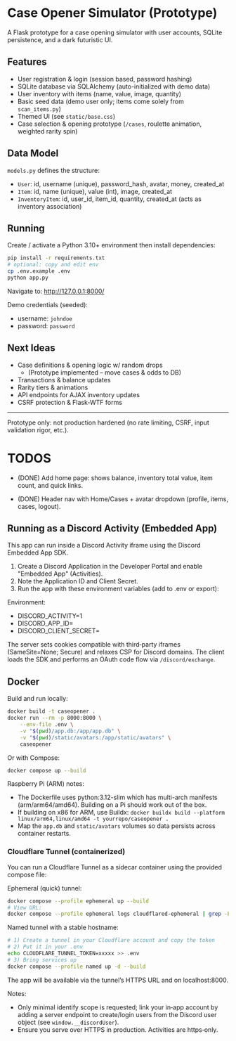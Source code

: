 # Case Opener Simulator (Prototype)

A Flask prototype for a case opening simulator with user accounts, SQLite persistence, and a dark futuristic UI.

## Features
- User registration & login (session based, password hashing)  
- SQLite database via SQLAlchemy (auto-initialized with demo data)  
- User inventory with items (name, value, image, quantity)  
- Basic seed data (demo user only; items come solely from `scan_items.py`)  
- Themed UI (see `static/base.css`)  
 - Case selection & opening prototype (`/cases`, roulette animation, weighted rarity spin)  

## Data Model
`models.py` defines the structure:
- `User`: id, username (unique), password_hash, avatar, money, created_at
- `Item`: id, name (unique), value (int), image, created_at
- `InventoryItem`: id, user_id, item_id, quantity, created_at (acts as inventory association)

## Running
Create / activate a Python 3.10+ environment then install dependencies:

```bash
pip install -r requirements.txt
# optional: copy and edit env
cp .env.example .env
python app.py
```

Navigate to: http://127.0.0.1:8000/

Demo credentials (seeded):
- username: `johndoe`
- password: `password`

## Next Ideas
- Case definitions & opening logic w/ random drops
	- (Prototype implemented – move cases & odds to DB)
- Transactions & balance updates
- Rarity tiers & animations
- API endpoints for AJAX inventory updates
- CSRF protection & Flask-WTF forms

---
Prototype only: not production hardened (no rate limiting, CSRF, input validation rigor, etc.).


# TODOS
- (DONE) Add home page: shows balance, inventory total value, item count, and quick links.

- (DONE) Header nav with Home/Cases + avatar dropdown (profile, items, cases, logout).

## Running as a Discord Activity (Embedded App)

This app can run inside a Discord Activity iframe using the Discord Embedded App SDK.

1) Create a Discord Application in the Developer Portal and enable "Embedded App" (Activities).
2) Note the Application ID and Client Secret.
3) Run the app with these environment variables (add to .env or export):

Environment:
- DISCORD_ACTIVITY=1
- DISCORD_APP_ID=<your application id>
- DISCORD_CLIENT_SECRET=<your client secret>

The server sets cookies compatible with third‑party iframes (SameSite=None; Secure) and relaxes CSP for Discord domains. The client loads the SDK and performs an OAuth code flow via `/discord/exchange`.

## Docker

Build and run locally:

```bash
docker build -t caseopener .
docker run --rm -p 8000:8000 \
	--env-file .env \
	-v "$(pwd)/app.db:/app/app.db" \
	-v "$(pwd)/static/avatars:/app/static/avatars" \
	caseopener
```

Or with Compose:

```bash
docker compose up --build
```

Raspberry Pi (ARM) notes:
- The Dockerfile uses python:3.12-slim which has multi-arch manifests (arm/arm64/amd64). Building on a Pi should work out of the box.
- If building on x86 for ARM, use Buildx: `docker buildx build --platform linux/arm64,linux/amd64 -t yourrepo/caseopener .`
- Map the `app.db` and `static/avatars` volumes so data persists across container restarts.

### Cloudflare Tunnel (containerized)

You can run a Cloudflare Tunnel as a sidecar container using the provided compose file:

Ephemeral (quick) tunnel:
```bash
docker compose --profile ephemeral up --build
# View URL:
docker compose --profile ephemeral logs cloudflared-ephemeral | grep -E 'https://.*trycloudflare.com'
```

Named tunnel with a stable hostname:
```bash
# 1) Create a tunnel in your Cloudflare account and copy the token
# 2) Put it in your .env
echo CLOUDFLARE_TUNNEL_TOKEN=xxxxx >> .env
# 3) Bring services up
docker compose --profile named up -d --build
```

The app will be available via the tunnel’s HTTPS URL and on localhost:8000.

Notes:
- Only minimal identify scope is requested; link your in‑app account by adding a server endpoint to create/login users from the Discord user object (see `window.__discordUser`).
- Ensure you serve over HTTPS in production. Activities are https‑only.
